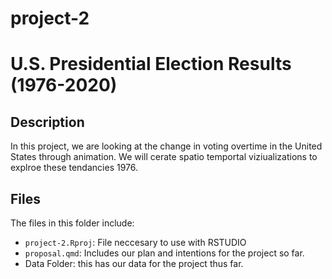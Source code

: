 # project-2


# U.S. Presidential Election Results (1976-2020)

## Description

In this project, we are looking at the change in voting overtime in the United States through animation. We will cerate spatio temportal viziualizations to explroe these tendancies 1976. 


## Files

The files in this folder include:

- `project-2.Rproj`: File neccesary to use with RSTUDIO
- `proposal.qmd`: Includes our plan and intentions for the project so far. 
- Data Folder: this has our data for the project thus far. 



